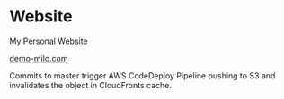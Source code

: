 # Website
My Personal Website

[demo-milo.com](https://demo-milo.com)

Commits to master trigger AWS CodeDeploy Pipeline pushing to S3 and invalidates the object in CloudFronts cache.
